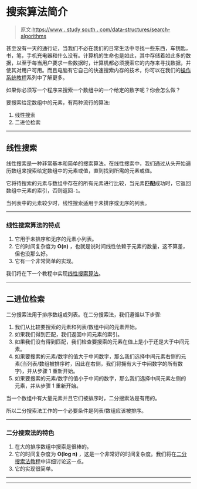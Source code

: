 # 搜索算法简介

> 原文:[https://www . study south . com/data-structures/search-algorithms](https://www.studytonight.com/data-structures/search-algorithms)

甚至没有一天的通行证，当我们不必在我们的日常生活中寻找一些东西，车钥匙，书，笔，手机充电器和什么没有。计算机的生命也是如此，其中存储着如此多的数据，以至于每当用户要求一些数据时，计算机都必须搜索它的内存来寻找数据，并使其对用户可用。而且电脑有它自己的快速搜索内存的技术，你可以在我们的[操作系统教程](/operating-system/)系列中了解更多。

如果你必须写一个程序来搜索一个数组中的一个给定的数字呢？你会怎么做？

要搜索给定数组中的元素，有两种流行的算法:

1.  线性搜索
2.  二进位检索

* * *

## 线性搜索

线性搜索是一种非常基本和简单的搜索算法。在线性搜索中，我们通过从头开始遍历数组来搜索给定数组中的元素或值，直到找到所需的元素或值。

它将待搜索的元素与数组中存在的所有元素进行比较，当元素**匹配**成功时，它返回数组中元素的索引，否则返回`-1`。

当列表中的元素较少时，线性搜索适用于未排序或无序的列表。

* * *

### 线性搜索算法的特点

1.  它用于未排序和无序的元素小列表。
2.  它的时间复杂度为 **O(n)** ，也就是说时间线性依赖于元素的数量，这不算差，但也没那么好。
3.  它有一个非常简单的实现。

我们将在下一个教程中实现[线性搜索算法](linear-search-algorithm)。

* * *

## 二进位检索

二分搜索法用于排序数组或列表。在二分搜索法，我们遵循以下步骤:

1.  我们从比较要搜索的元素和列表/数组中间的元素开始。
2.  如果我们得到匹配，我们返回中间元素的索引。
3.  如果我们没有得到匹配，我们检查要搜索的元素在值上是小于还是大于中间元素。
4.  如果要搜索的元素/数字的值大于中间数字，那么我们选择中间元素右侧的元素(当列表/数组被排序时，因此在右侧，我们将拥有大于中间数字的所有数字)，并从步骤 1 重新开始。
5.  如果要搜索的元素/数字的值小于中间的数字，那么我们选择中间元素左侧的元素，并从步骤 1 重新开始。

当一个数组中有大量元素并且它们被排序时，二分搜索法是有用的。

所以二分搜索法工作的一个必要条件是列表/数组应该被排序。

* * *

### 二分搜索法的特色

1.  在大的排序数组中搜索是很棒的。
2.  它的时间复杂度为 **O(log n)** ，这是一个非常好的时间复杂度。我们将在[二分搜索法教程](binary-search-algorithm)中详细讨论这一点。
3.  它的实现很简单。

* * *

* * *